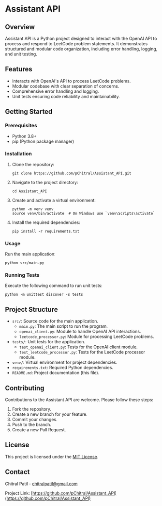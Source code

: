 # Assistant API

## Overview

Assistant API is a Python project designed to interact with the OpenAI API to process and respond to LeetCode problem statements. It demonstrates structured and modular code organization, including error handling, logging, and unit testing.

## Features

- Interacts with OpenAI's API to process LeetCode problems.
- Modular codebase with clear separation of concerns.
- Comprehensive error handling and logging.
- Unit tests ensuring code reliability and maintainability.

## Getting Started

### Prerequisites

- Python 3.8+
- pip (Python package manager)

### Installation

1. Clone the repository:
   ```
   git clone https://github.com/pChitral/Assistant_API.git
   ```
2. Navigate to the project directory:
   ```
   cd Assistant_API
   ```
3. Create and activate a virtual environment:
   ```
   python -m venv venv
   source venv/bin/activate  # On Windows use `venv\Scripts\activate`
   ```
4. Install the required dependencies:
   ```
   pip install -r requirements.txt
   ```

### Usage

Run the main application:

```
python src/main.py
```

### Running Tests

Execute the following command to run unit tests:

```
python -m unittest discover -s tests
```

## Project Structure

- `src/`: Source code for the main application.
  - `main.py`: The main script to run the program.
  - `openai_client.py`: Module to handle OpenAI API interactions.
  - `leetcode_processor.py`: Module for processing LeetCode problems.
- `tests/`: Unit tests for the application.
  - `test_openai_client.py`: Tests for the OpenAI client module.
  - `test_leetcode_processor.py`: Tests for the LeetCode processor module.
- `venv/`: Virtual environment for project dependencies.
- `requirements.txt`: Required Python dependencies.
- `README.md`: Project documentation (this file).

## Contributing

Contributions to the Assistant API are welcome. Please follow these steps:

1. Fork the repository.
2. Create a new branch for your feature.
3. Commit your changes.
4. Push to the branch.
5. Create a new Pull Request.

## License

This project is licensed under the [MIT License](LICENSE).

## Contact

Chitral Patil - [chitralpatil@gmail.com](mailto:chitralpatil@gmail.com)

Project Link: [https://github.com/pChitral/Assistant_API](https://github.com/pChitral/Assistant_API)
